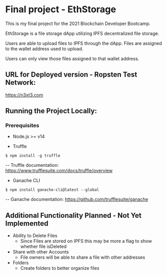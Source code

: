 # Final project - EthStorage

This is my final project for the 2021 Blockchain Developer Bootcamp.

EthStorage is a file storage dApp utilizing IPFS decentralized file storage.

Users are able to upload files to IPFS through the dApp.  Files are assigned to the wallet address used to upload.

Users can only view those files assigned to that wallet address.

## URL for Deployed version - Ropsten Test Network:

https://n3xt3.com

## Running the Project Locally:

### Prerequisites

- Node.js >= v14

- Truffle

```$ npm install -g truffle```

-- Truffle documentation: https://www.trufflesuite.com/docs/truffle/overview

- Ganache CLI

```$ npm install ganache-cli@latest --global```

-- Ganache documentation: https://github.com/trufflesuite/ganache





## Additional Functionality Planned - Not Yet Implemented

- Ability to Delete Files
    - Since Files are stored on IPFS this may be more a flag to show whether file isDeleted
- Share with other Accounts
    - File owners will be able to share a file with other addresses
- Folders
    - Create folders to better organize files
